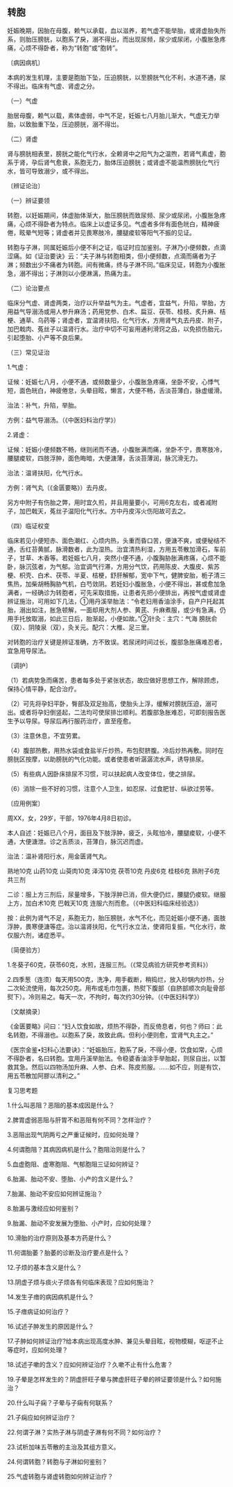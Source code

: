 ## 转胞

妊娠晚期，因胎在母腹，赖气以承载，血以滋养，若气虚不能举胎，或肾虚胎失所系，则胎压膀胱，以胞系了戾，溺不得出，而出现尿频，尿少或尿闭，小腹胀急疼痛，心烦不得卧者，称为“转胞”或“胞转”。

〔病因病机〕

本病的发生机理，主要是胞胎下坠，压迫膀胱，以至膀胱气化不利，水道不通，尿不得出。临床有气虚、肾虚之分。

（一）气虚

胎居母腹，赖气以载，素体虚弱，中气不足，妊娠七八月胎儿渐大，气虚无力举胎，以致胎重下坠，压迫膀胱，溺不得岀。

（二）肾虚

肾与膀胱相表里，膀胱之能化气行水，全赖肾中之阳气为之温煦，若肾气素虚，胞系于肾，孕后肾气愈衰，系胞无力，胎体压迫膀胱；或肾虚不能温煦膀胱化气行水，皆可导致溺少，或不得出。

〔辨证论治〕

（一）辨证要领

转胞，以妊娠期间，体虚胎体渐大，胎压膀胱而致尿频、尿少或尿闭，小腹胀急疼痛，心烦不得卧者为特点。临床上以虚证多见。气虚者多伴有面色㿠白，精神疲倦，眩晕气短等；肾虚者并见畏寒肢冷，腰腿痠软等阳气不振的见证。

转胞与子淋，同属妊娠后小便不利之证，临证时应加鉴别。子淋乃小便频数，点滴涩痛。如《证治要诀》云：“夫子淋与转胞相类，但小便频数，点滴而痛者为子淋；频数出少不痛者为转胞。间有微痛，终与子淋不同。”临床见证，转胞为小腹胀急，溺不得出；子淋则以小便淋漓，热痛为主。

（二）论治要点

临床分气虚、肾虚两类，治疗以升举益气为主。气虚者，宜益气，升陷，举胎，方用益气导溺汤或用人参升麻汤；药用党参、白术、扁豆、茯苓、桂枝、炙升麻、桔梗、通草、乌药等；肾虚者，宜温肾扶阳，化气行水，方用肾气丸去丹皮、附子，加巴戟肉、菟丝子以温肾行水。治疗中切不可妄用通利滑窍之品，以免损伤胎元，引起堕胎、小产等不良后果。

（三）常见证治

1.气虚：

证候：妊娠七八月，小便不通，或频数量少，小腹胀急疼痛，坐卧不安，心悸气短，面色㿠白，神疲倦怠，头晕目眩，懒言，大便不畅，舌淡苔薄白，脉虚缓滑。

治法：补气，升陷，举胎。

方例：益气导溺汤。（《中医妇科治疗学》）

2.肾虚：

证候：妊娠小便频数不畅，继则闭而不通，小腹胀满而痛，坐卧不宁，畏寒肢冷，腰腿痠软，四肢浮肿，面色晦暗，大便溏薄，舌淡苔薄润，脉沉滑无力。

治法：温肾扶阳，化气行水。

方例：肾气丸（《金匮要略》）去丹皮。

另方中附子有伤胎之弊，用时宜久煎，并且用量要小，可用6克左右，或者减附子，加巴戟天，菟丝子温阳化气行水。方中丹皮泻火伤阳故可去之。

（四）临证权变

临床若见小便短赤、面色潮红、心烦内热，头重而昏口苦，便溏不爽，或便秘结不通，舌红苔黄腻，脉滑数者，此为湿热。治宜清热利湿，方用五苓散加滑石，车前子，甘草、木香等。若妊娠七八月，突然小便不通，小腹胸胁胀满疼痛，心烦不能卧，脉沉弦者，为气郁。治宜调气行滞，方用分气饮，药用陈皮、大腹皮、紫苏梗、枳壳、白术、茯苓、半夏、桔梗，舒肝解郁，宽中下气，健脾安胎，栀子清三焦热，加柴胡畅胸胁气机，白芍敛阴。若妊妇小腹胀急，小便不得出，甚或愈加急满者，一经确诊为转胞者，可先采取措施，让患者先把小便排出，再按气虚或肾虚辨证施治，可用如下几法，①用丹溪举胎法：“令老妇用香油涂手，自产户托起其胎，溺出如注，胀急顿解，一面却用大剂人参、黄芪、升麻煮服，或少有急满，仍用手托放取溺，如此三日后，胎渐起，小便如故。”②针灸：主穴：气海 膀胱俞（双）、阴陵泉（双），灸关元。配穴：大椎、足三里。

对转胞的治疗关键是辨证准确，方不致误。若尿闭时间过长，腹部急胀痛难忍者，宜急用导尿法。

〔调护〕

（1）若病势急而痛苦，患者每多处于紧张状态，故应做好思想工作，解除顾虑，保持心情平静，配合治疗。

（2）可先将孕妇平卧，臀部及双足抬高，使胎头上浮，缓解对膀胱压迫，溺可出。或者将孕妇倒竖起，二法均可使尿排岀顺利。若腹部急胀难忍，可即刻报告医生予以导尿。导尿后再行服药治疗，直至痊愈。

（3）注意休息，不宜劳累。

（4）腹部热敷，用热水袋或食盐半斤炒热，布包熨脐腹。冷后炒热再敷。同时在膀胱区按摩，以助膀胱的气化功能。或者使患者听潺潺流水声，诱导排尿。

（5）有些病人因卧床排尿不习惯，可以扶起病人改变体位，使之排尿。

（6）消除一些不好的习惯，注意个人卫生，如忍尿、过食肥甘、纵欲过劳等。

〔应用例案〕

周XX，女，29岁，干部，1976年4月8日初诊。

本人自述：妊娠已八个月，面目及下肢浮肿，疲乏，头眩怕冷，腰腿痠软，小便不通，大便溏泄。诊之舌质淡，苔薄白，脉沉迟而虚。

治法：温补肾阳行水，用金匮肾气丸。

熟地10克 山药10克 山萸肉10克 泽泻10克 茯苓10克 丹皮6克 桂枝6克 熟附子6克 共三剂

二诊：服上方三剂后，尿量增多，下肢浮肿已消，但大便仍烂，腰腿仍痠软。继服上方，加白术10克 巴戟天10克 连服六剂而愈。（《中医妇科临床经验选》）

按：此例为肾气不足，系胞无力，胎压膀胱，水气不化，而见妊娠小便不通，面肢浮肿，畏寒便溏等症。治以温肾扶阳，化气行水立法，使肾阳复振，气化水行，故仅服六剂，诸症悉平。

〔简便验方〕

1.冬葵子60克，茯苓60克，水煎，连服三剂。（《常见病验方研究参考资料》）

2.四季葱（连须）每天用500克，洗净，用手截断，稍捣烂，放入砂锅内炒热，分二次轮流使用，每次250克。用布或毛巾包裹，热熨下腹部（自脐部顺次向耻骨部熨下）。冷则易之。每天一次，不拘时，每次约30分钟。（《中医妇科学》）

〔文献摘录〕

《金匮要略》问曰：“妇人饮食如故，烦热不得卧，而反倚息者，何也？师曰：此名转胞，不得溺也。以胞系了戾，故致此病。但利小便则愈，宜肾气丸主之。”

《医宗金鉴•妇科心法要诀》：“妊娠胎压，胞系了戾，不得小便，饮食如常，心烦不得卧者，名曰转胞。宜用丹溪举胎法。令稳婆香油涂手举胎起，则尿自出，以暂救其急。然后以四物汤加升麻、人参、白术、陈皮煎服。……如不应，则是有饮，用五苓散加阿膠以清利之。”

复习思考题

1.什么叫恶阻？恶阻的基本成因是什么？

2.脾胃虚弱恶阻与肝胃不和恶阻有何不同？怎样治疗？

3.恶阻出现气阴两亏之严重证候时，应如何处理？

4.何谓胞阻？其病因病机是什么？胞阻治则是什么？

5.血虚胞阻、虚寒胞阻、气郁胞阻三证如何辨证？

6.胎漏、胎动不安、堕胎、小产的含义是什么？

7.胎漏、胎动不安应如何辨证施治？

8.胎漏与激经应如何鉴别？

9.胎漏、胎动不安发展为堕胎、小产时，应如何处理？

10.滑胎的治疗原则及基本方药是什么？

11.何谓胎萎？胎萎的诊断及治疗要点是什么？

12.子烦的基本含义是什么？

13.阴虚子烦与痰火子烦各有何临床表现？应如何施治？

14.发生子瘖的病因病机是什么？

15.子瘖病证如何治疗？

16.试述子肿发生的原因是什么？

17.子肿如何辨证治疗?给本病出现高度水肿、兼见头晕目眩，视物模糊，呕逆不止等症时，应如何处理？

18.试述子嗽的含义？应如何辨证治疗？久嗽不止有什么危害？

19.子晕是怎样发生的？阴虚肝旺子晕与脾虚肝旺子晕的辨证要领是什么？如何施治？

20.什么叫子痫？子晕与子痫有何联系？

21.子痫应如何辨证治疗？

22.何谓子淋？实热子淋与阴虚子淋有何不同？如何治疗？

23.试析加味五苓散的主治及其组方意义。

24.何谓转胞？转胞与子淋如何鉴别？

25.气虚转胞与肾虚转胞如何辨证治疗？
